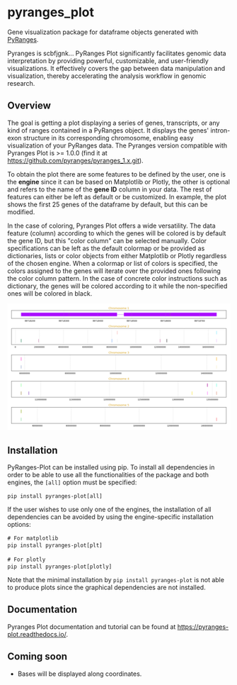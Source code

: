 # pyranges_plot
Gene visualization package for dataframe objects generated with [PyRanges](https://pyranges1.readthedocs.io/).

Pyranges is scbfjgnk...
PyRanges Plot significantly facilitates genomic data
interpretation by providing powerful, customizable, and user-friendly visualizations. It
effectively covers the gap between data manipulation and visualization, thereby accelerating
the analysis workflow in genomic research.

## Overview
The goal is getting a plot displaying a series of genes, transcripts, or any kind
of ranges contained in a PyRanges object. It displays the genes' intron-exon structure 
in its corresponding chromosome, enabling easy visualization of your PyRanges data. The 
Pyranges version compatible with Pyranges Plot is >= 1.0.0 (find it at https://github.com/pyranges/pyranges_1.x.git).

To obtain the plot there are some features to be defined by the user, one is the 
**engine** since it can be based on Matplotlib or Plotly, the other is optional and 
refers to the name of the **gene ID** column in your data. The rest of features can 
either be left as default or be customized. In example, the plot shows the first 25 
genes of the dataframe by default, but this can be modified. 

In the case of coloring, Pyranges Plot offers a wide versatility. The data feature 
(column) according to which the genes will be colored is by default the gene ID, but 
this "color column" can be selected manually. Color specifications can be left as the 
default colormap or be provided as dictionaries, lists or color objects from either 
Matplotlib or Plotly regardless of the chosen engine. When a colormap or list of colors 
is specified, the colors assigned to the genes will iterate over the provided ones 
following the color column pattern. In the case of concrete color instructions such as 
dictionary, the genes will be colored according to it while the non-specified ones will 
be colored in black.

<p align="center">
    <img src="https://github.com/emunozdc/pyranges_plot/raw/main/images/general_ex.png">
</p>




## Installation
PyRanges-Plot can be installed using pip. To install all dependencies in order to be able to 
use all the functionalities of the package and both engines, the `[all]` option must be 
specified:

```
pip install pyranges-plot[all]
```

If the user wishes to use only one of the engines, the installation of all dependencies 
can be avoided by using the engine-specific installation options:
```
# For matplotlib
pip install pyranges-plot[plt]

# For plotly
pip install pyranges-plot[plotly]
```

Note that the minimal installation by `pip install pyranges-plot` is not able to produce plots 
since the graphical dependencies are not installed.


## Documentation
Pyranges Plot documentation and tutorial can be found at https://pyranges-plot.readthedocs.io/.


## Coming soon
* Bases will be displayed along coordinates.
